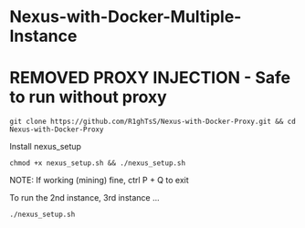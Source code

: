 # Nexus-with-Docker-Multiple-Instance
# REMOVED PROXY INJECTION - Safe to run without proxy
	git clone https://github.com/R1ghTsS/Nexus-with-Docker-Proxy.git && cd Nexus-with-Docker-Proxy

Install nexus_setup

	chmod +x nexus_setup.sh && ./nexus_setup.sh

NOTE: If working (mining) fine, ctrl P + Q to exit

To run the 2nd instance, 3rd instance ...

	./nexus_setup.sh
